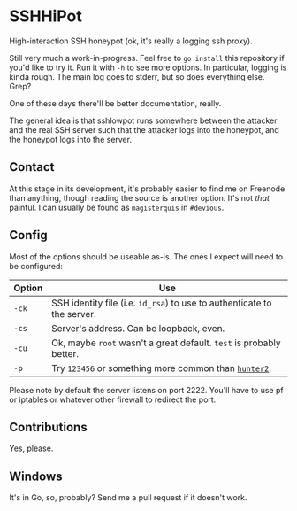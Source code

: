SSHHiPot
=========
High-interaction SSH honeypot (ok, it's really a logging ssh proxy).

Still very much a work-in-progress.  Feel free to `go install` this repository
if you'd like to try it.  Run it with `-h` to see more options.  In particular,
logging is kinda rough.  The main log goes to stderr, but so does everything
else.  Grep?

One of these days there'll be better documentation, really.

The general idea is that sshlowpot runs somewhere between the attacker and the
real SSH server such that the attacker logs into the honeypot, and the honeypot
logs into the server.

Contact
-------
At this stage in its development, it's probably easier to find me on Freenode
than anything, though reading the source is another option.  It's not _that_
painful.  I can usually be found as `magisterquis` in `#devious`.

Config
------
Most of the options should be useable as-is.  The ones I expect will need to
be configured:

Option | Use
-------|----
`-ck`  | SSH identity file (i.e. `id_rsa`) to use to authenticate to the server.
`-cs`  | Server's address.  Can be loopback, even.
`-cu`  | Ok, maybe `root` wasn't a great default.  `test` is probably better.
`-p`   | Try `123456` or something more common than [`hunter2`](http://bash.org/?244321).

Please note by default the server listens on port 2222.  You'll have to use
pf or iptables or whatever other firewall to redirect the port.

Contributions
-------------
Yes, please.

Windows
-------
It's in Go, so, probably?  Send me a pull request if it doesn't work.
